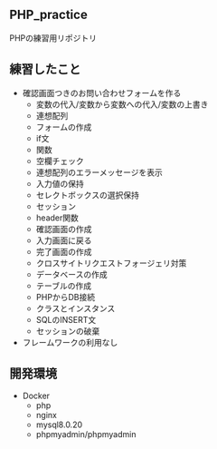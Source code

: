 ## PHP_practice
PHPの練習用リポジトリ

## 練習したこと
- 確認画面つきのお問い合わせフォームを作る
  - 変数の代入/変数から変数への代入/変数の上書き
  - 連想配列
  - フォームの作成
  - if文
  - 関数
  - 空欄チェック
  - 連想配列のエラーメッセージを表示
  - 入力値の保持
  - セレクトボックスの選択保持
  - セッション
  - header関数
  - 確認画面の作成
  - 入力画面に戻る
  - 完了画面の作成
  - クロスサイトリクエストフォージェリ対策
  - データベースの作成
  - テーブルの作成
  - PHPからDB接続
  - クラスとインスタンス
  - SQLのINSERT文
  - セッションの破棄
- フレームワークの利用なし

## 開発環境
- Docker
  - php
  - nginx
  - mysql8.0.20
  - phpmyadmin/phpmyadmin
